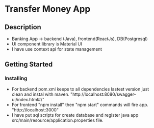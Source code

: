 # Transfer Money App

## Description

- Banking App -> backend (Java), frontend(ReactJs), DB(Postgresql)
- UI component library is Material UI
- I have use context api for state management

## Getting Started

### Installing

- For backend pom.xml keeps to all dependencies lastest version just clean and instal with maven. "http://localhost:8080/swagger-ui/index.html#/"
- For frontend "npm install" then "npm start" commands will fire app. "http://localhost:3000"
- I have put sql scripts for create database and register java app src/main/resource/application.properties file.
